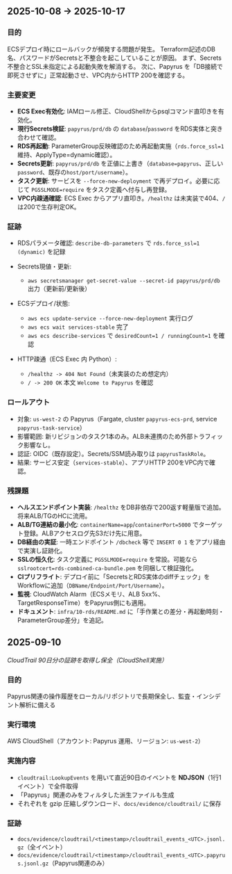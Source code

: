 
## 2025-10-08 → 2025-10-17

### 目的

ECSデプロイ時にロールバックが頻発する問題が発生。
Terraform記述のDB名、パスワードがSecretsと不整合を起こしていることが原因。
まず、Secrets不整合とSSL未指定による起動失敗を解消する。
次に、Papyrus を「DB接続で即死させずに」正常起動させ、VPC内からHTTP 200を確認する。

### 主要変更

* **ECS Exec有効化**: IAMロール修正、CloudShellからpsqlコマンド直叩きを有効化。
* **現行Secrets検証**: `papyrus/prd/db` の `database`/`password` をRDS実体と突き合わせて確認。
* **RDS再起動**: ParameterGroup反映確認のため再起動実施（`rds.force_ssl=1` 維持、ApplyType=dynamic確認）。
* **Secrets更新**: `papyrus/prd/db` を正値に上書き（`database=papyrus`、正しい`password`、既存の`host/port/username`）。
* **タスク更新**: サービスを `--force-new-deployment` で再デプロイ。必要に応じて `PGSSLMODE=require` をタスク定義へ付与し再登録。
* **VPC内疎通確認**: ECS Exec からアプリ直叩き。`/healthz` は未実装で404、`/` は200で生存判定OK。

### 証跡

* RDSパラメータ確認: `describe-db-parameters` で `rds.force_ssl=1 (dynamic)` を記録
* Secrets現値・更新:
  * `aws secretsmanager get-secret-value --secret-id papyrus/prd/db` 出力（更新前/更新後）

* ECSデプロイ/状態:
  * `aws ecs update-service --force-new-deployment` 実行ログ
  * `aws ecs wait services-stable` 完了
  * `aws ecs describe-services` で `desiredCount=1 / runningCount=1` を確認

* HTTP疎通（ECS Exec 内 Python）:
  * `/healthz -> 404 Not Found`（未実装のため想定内）
  * `/ -> 200 OK` 本文 `Welcome to Papyrus` を確認

### ロールアウト

* 対象: `us-west-2` の Papyrus（Fargate, cluster `papyrus-ecs-prd`, service `papyrus-task-service`）
* 影響範囲: 新リビジョンのタスク1本のみ。ALB未連携のため外部トラフィック影響なし。
* 認証: OIDC（既存設定）。Secrets/SSM読み取りは `papyrusTaskRole`。
* 結果: サービス安定（`services-stable`）、アプリHTTP 200をVPC内で確認。

### 残課題

* **ヘルスエンドポイント実装**: `/healthz` をDB非依存で200返す軽量版で追加。将来ALB/TGのHCに流用。
* **ALB/TG連結の最小化**: `containerName=app`/`containerPort=5000` でターゲット登録。ALBアクセスログ先S3だけ先に用意。
* **DB経由の実証**: 一時エンドポイント `/dbcheck` 等で `INSERT 0 1` をアプリ経由で実演し証跡化。
* **SSLの恒久化**: タスク定義に `PGSSLMODE=require` を常設。可能なら `sslrootcert=rds-combined-ca-bundle.pem` を同梱して検証強化。
* **CIプリフライト**: デプロイ前に「SecretsとRDS実体のdiffチェック」をWorkflowに追加（`DBName/Endpoint/Port/Username`）。
* **監視**: CloudWatch Alarm（ECSメモリ、ALB 5xx%、TargetResponseTime）をPapyrus側にも適用。
* **ドキュメント**: `infra/10-rds/README.md` に「手作業との差分・再起動時刻・ParameterGroup差分」を追記。



## 2025-09-10

*CloudTrail 90日分の証跡を取得し保全（CloudShell実施）*

### 目的

Papyrus関連の操作履歴をローカル/リポジトリで長期保全し、監査・インシデント解析に備える

### 実行環境

AWS CloudShell（アカウント: Papyrus 運用、リージョン: `us-west-2`）

### 実施内容

* `cloudtrail:LookupEvents` を用いて直近90日のイベントを **NDJSON**（1行1イベント）で全件取得
* 「Papyrus」関連のみをフィルタした派生ファイルも生成
* それぞれを gzip 圧縮しダウンロード、`docs/evidence/cloudtrail/` に保存

### 証跡

* `docs/evidence/cloudtrail/<timestamp>/cloudtrail_events_<UTC>.jsonl.gz`（全イベント）
* `docs/evidence/cloudtrail/<timestamp>/cloudtrail_events_<UTC>.papyrus.jsonl.gz`（Papyrus関連のみ）
